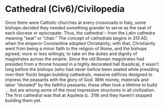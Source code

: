 # Cathedral (Civ6)/Civilopedia

Once there were Catholic churches at every crossroads in Italy, some bishops decided they needed something grander to serve as the seat of each diocese or episcopate. Thus, the cathedral – from the Latin cathedra meaning “seat” or “chair.” The concept of cathedrals begins in 313 AD, when the emperor Constantine adopted Christianity; with that, Christianity went from being a minor faith to the religion of Rome, and the bishops agreed, more or less willingly, to take on the duties and dignity of magistrates across the empire. Since the old Roman magistrates had presided from a throne housed in a highly decorated hall (basilica), it wasn’t long before the bishops (who had never before been seated while presiding over their flock) began building cathedrals, massive edifices designed to impress the peasants with the glory of God. With money, materials and labor “donated” by the faithful peasants, these often took a lifetime to build … but are among some of the most impressive structures in all civilization. The first cathedral was that at Aquileia (c. 319) and they haven’t stopped building them yet.